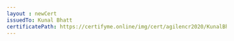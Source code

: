 ```yaml
--- 
layout : newCert 
issuedTo: Kunal Bhatt 
certificatePath: https://certifyme.online/img/cert/agilencr2020/KunalBhatt_97aba.png
--- 
```

